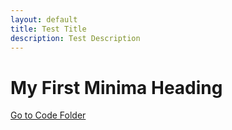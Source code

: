 ```yaml
---
layout: default
title: Test Title 
description: Test Description
---
```


# My First Minima Heading

[Go to Code Folder](/code/index.md)

